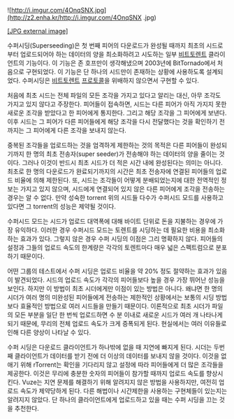 ![http://i.imgur.com/4OnqSNX.jpg](http://z2.enha.kr/http://i.imgur.com/4OnqSNX
.jpg)

[[JPG external image]](http://i.imgur.com/4OnqSNX.jpg)

수퍼시딩(Superseeding)은 첫 번째 피어의 다운로드가 완성될 때까지 최초의 시드로부터 업로드되어야 하는 데이터의 양을 최소화하려고
시도하는 일부 [비트토렌트](%EB%B9%84%ED%8A%B8%ED%86%A0%EB%A0%8C%ED%8A%B8.md) 클라이언트의
기능이다. 이 기능은 존 호프만이 생각해냈으며 2003년에 BitTornado에서 처음으로 구현되었다. 이 기능은 단 하나의 시드만이
존재하는 상황에 사용하도록 설계되었다. 수퍼시딩은
[비트토렌트](%EB%B9%84%ED%8A%B8%ED%86%A0%EB%A0%8C%ED%8A%B8.md)
[프로토콜](%ED%94%84%EB%A1%9C%ED%86%A0%EC%BD%9C.md)을 위배하지 않으면서 구현할 수 있다.

처음에 최초 시드는 전체 파일의 모든 조각을 가지고 있다고 알리는 대신, 아무 조각도 가지고 있지 않다고 주장한다. 피어들이 접속하면,
시드는 다른 피어가 아직 가지지 못한 새로운 조각을 받았다고 한 피어에게 통지한다. 그리고 해당 조각을 그 피어에게 보낸다. 이후 시드는 그
피어가 다른 피어들에게 해당 조각을 다시 전달했다는 것을 확인하기 전까지는 그 피어에게 다른 조각을 보내지 않는다.

중복된 조각들을 업로드하는 것을 엄격하게 제한하는 것의 목적은 다른 피어들이 완성되기까지 한 명의 최초 전송자(super seeder)가
전송해야 하는 데이터의 양을 줄이는 것이다. 그러나 이것이 반드시 최초 시드가 더 적은 시간 내에 완성된다는 의미는 아니다. 최초로 한 명의
다운로드가 완료되기까지의 시간은 최초 전송자에 연결된 피어들의 업로드 비율에 의해 제한된다. 또, 시드는 조각들이 어떻게 분배되었는지에 대한
전역적인 정보는 가지고 있지 않으며, 시드에게 연결되어 있지 않은 다른 피어에게 조각을 전송하는 경우는 알 수 없다. 만약 성숙한
torrent 위의 시드들 다수가 수퍼시드 모드를 사용하고 있다면 그 torrent의 성능은 제약될 것이다.

수퍼시드 모드는 시드가 업로드 대역폭에 대해 바이트 단위로 돈을 지불하는 경우에 가장 유익하다. 이러한 경우 수퍼시드 모드는 토렌트를
시딩하는 데 필요한 비용을 최소화하는 효과가 있다. 그렇지 않은 경우 수퍼 시딩의 이점은 그리 명확하지 않다. 피어들의 설정과 그들의 업로드
속도의 한계량은 각각의 토렌트마다 매우 넓은 스펙트럼으로 분포하기 때문이다.

어떤 그룹의 테스트에서 수퍼 시딩은 업로드 비율을 약 20% 정도 절약하는 효과가 있음이 발견되었다. 시드의 업로드 속도가 각각의 피어들보다
높을 경우 가장 뛰어난 성능을 보인다. 하지만 이 방법이 최초 시더에게만 이점이 있는 방법은 아니다. 왜냐면 한 명의 시더가 여러 명의
미완성된 피어들에게 전송하는 제한적인 상황에서는 보통의 시딩 방법보다 효율적인 방법으로 여러 시드들을 만들기 때문이다. 이론적으로 최초
시더가 파일의 모든 부분을 일단 한 번씩 업로드하면 수 분 이내로 새로운 시드가 여러 개 나타나게 되기 때문에, 무리의 전체 업로드 속도가
크게 증폭되게 된다. 현실에서는 여러 이유들로 인해 다른 양상이 나타날 수 있다.

수퍼 시딩은 다운로드 클라이언트가 하나밖에 없을 때 지연에 빠지게 된다. 시더는 두번째 클라이언트가 데이터를 받기 전에 더 이상의 데이터를
보내지 않을 것이다. 이것을 없애기 위해 rTorrent는 확인을 기다리지 않고 설정에 따라 피어들에게 더 많은 조각들을 제공한다. 이것은
무리에 충분한 숫자의 피어들이 참가할 때까지 업로드 속도를 향상시킨다. Vuze는 지연 문제를 해결하기 위해 알려지지 않은 방법을
사용하지만, 여전히 업로드 속도가 제약당하게 된다. 다른 해법이나 시간제한을 사용하는 구현체들이 있는지는 알려지지 않았다. 단 하나의
클라이언트에게 업로드하고 있을 때는 수퍼 시딩을 끄는 것을 추천한다.

